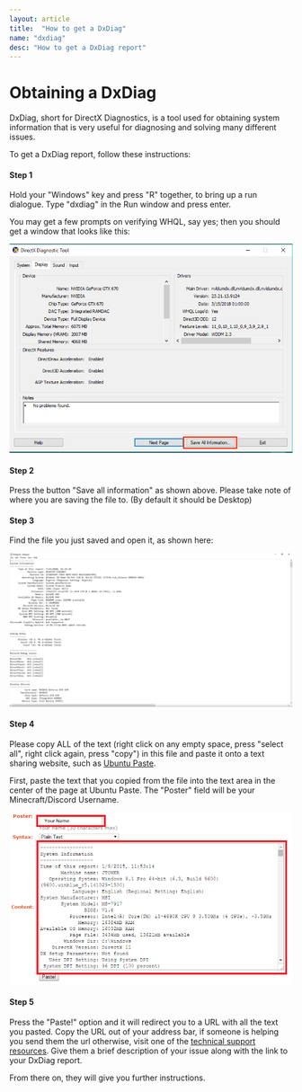 ```yaml
---
layout: article
title:  "How to get a DxDiag"
name: "dxdiag"
desc: "How to get a DxDiag report"
---
```

# Obtaining a DxDiag
DxDiag, short for DirectX Diagnostics, is a tool used for obtaining system information that is very useful for diagnosing and solving many different issues.

To get a DxDiag report, follow these instructions:

#### Step 1
Hold your "Windows" key and press "R" together, to bring up a run dialogue. Type "dxdiag" in the Run window and press enter.

You may get a few prompts on verifying WHQL, say yes; then you should get a window that looks like this:

![](/static/images/help/dxdiag/DxDiag-1.png)

#### Step 2
Press the button "Save all information" as shown above. Please take note of where you are saving the file to. (By default it should be Desktop)

#### Step 3
Find the file you just saved and open it, as shown here:

![](/static/images/help/dxdiag/DxDiag-2.png)

#### Step 4
Please copy ALL of the text (right click on any empty space, press "select all", right click again, press "copy") in this file and paste it onto a text sharing website, such as [Ubuntu Paste](https://paste.ubuntu.com).

First, paste the text that you copied from the file into the text area in the center of the page at Ubuntu Paste. The "Poster" field will be your Minecraft/Discord Username.

![](/static/images/help/dxdiag/DxDiag-3.png)

#### Step 5

Press the "Paste!" option and it will redirect you to a URL with all the text you pasted. Copy the URL out of your address bar, if someone is helping you send them the url otherwise, visit one of the [technical support resources](https://minecrafthopper.net/help/technical-support-resources/). Give them a brief description of your issue along with the link to your DxDiag report.

From there on, they will give you further instructions.
